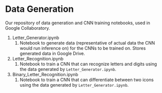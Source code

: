 # Data Generation

Our repository of data generation and CNN training notebooks, used in Google Collaboratory. 

1. Letter_Generator.ipynb
    1. Notebook to generate data (representative of actual data the CNN would run inference on) for the CNNs to be trained on. Stores generated data in Google Drive.
2. Letter_Recognition.ipynb
    1. Notebook to train a CNN that can recognize letters and digits using the data generated by `Letter_Generator.ipynb`.
3. Binary_Letter_Recognition.ipynb
    1. Notebook to train a CNN that can differentiate between two icons using the data generated by `Letter_Generator.ipynb`. 
